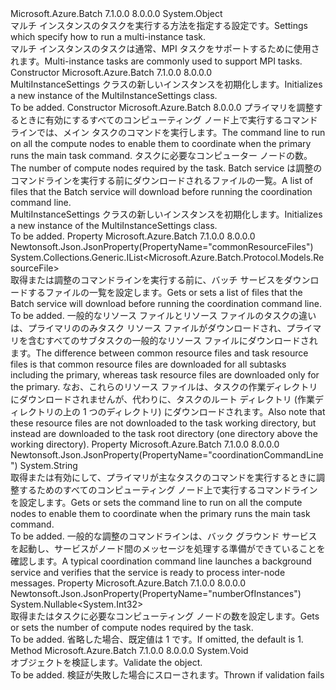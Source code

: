 <Type Name="MultiInstanceSettings" FullName="Microsoft.Azure.Batch.Protocol.Models.MultiInstanceSettings">
  <TypeSignature Language="C#" Value="public class MultiInstanceSettings" />
  <TypeSignature Language="ILAsm" Value=".class public auto ansi beforefieldinit MultiInstanceSettings extends System.Object" />
  <TypeSignature Language="DocId" Value="T:Microsoft.Azure.Batch.Protocol.Models.MultiInstanceSettings" />
  <TypeSignature Language="VB.NET" Value="Public Class MultiInstanceSettings" />
  <TypeSignature Language="F#" Value="type MultiInstanceSettings = class" />
  <AssemblyInfo>
    <AssemblyName>Microsoft.Azure.Batch</AssemblyName>
    <AssemblyVersion>7.1.0.0</AssemblyVersion>
    <AssemblyVersion>8.0.0.0</AssemblyVersion>
  </AssemblyInfo>
  <Base>
    <BaseTypeName>System.Object</BaseTypeName>
  </Base>
  <Interfaces />
  <Docs>
    <summary>
            <span data-ttu-id="0a4a3-101">マルチ インスタンスのタスクを実行する方法を指定する設定です。</span><span class="sxs-lookup"><span data-stu-id="0a4a3-101">Settings which specify how to run a multi-instance task.</span></span>
            </summary>
    <remarks>
            <span data-ttu-id="0a4a3-102">マルチ インスタンスのタスクは通常、MPI タスクをサポートするために使用されます。</span><span class="sxs-lookup"><span data-stu-id="0a4a3-102">Multi-instance tasks are commonly used to support MPI tasks.</span></span>
            </remarks>
  </Docs>
  <Members>
    <Member MemberName=".ctor">
      <MemberSignature Language="C#" Value="public MultiInstanceSettings ();" />
      <MemberSignature Language="ILAsm" Value=".method public hidebysig specialname rtspecialname instance void .ctor() cil managed" />
      <MemberSignature Language="DocId" Value="M:Microsoft.Azure.Batch.Protocol.Models.MultiInstanceSettings.#ctor" />
      <MemberSignature Language="VB.NET" Value="Public Sub New ()" />
      <MemberType>Constructor</MemberType>
      <AssemblyInfo>
        <AssemblyName>Microsoft.Azure.Batch</AssemblyName>
        <AssemblyVersion>7.1.0.0</AssemblyVersion>
        <AssemblyVersion>8.0.0.0</AssemblyVersion>
      </AssemblyInfo>
      <Parameters />
      <Docs>
        <summary>
            <span data-ttu-id="0a4a3-103">MultiInstanceSettings クラスの新しいインスタンスを初期化します。</span><span class="sxs-lookup"><span data-stu-id="0a4a3-103">Initializes a new instance of the MultiInstanceSettings class.</span></span>
            </summary>
        <remarks>To be added.</remarks>
      </Docs>
    </Member>
    <Member MemberName=".ctor">
      <MemberSignature Language="C#" Value="public MultiInstanceSettings (string coordinationCommandLine, Nullable&lt;int&gt; numberOfInstances = null, System.Collections.Generic.IList&lt;Microsoft.Azure.Batch.Protocol.Models.ResourceFile&gt; commonResourceFiles = null);" />
      <MemberSignature Language="ILAsm" Value=".method public hidebysig specialname rtspecialname instance void .ctor(string coordinationCommandLine, valuetype System.Nullable`1&lt;int32&gt; numberOfInstances, class System.Collections.Generic.IList`1&lt;class Microsoft.Azure.Batch.Protocol.Models.ResourceFile&gt; commonResourceFiles) cil managed" />
      <MemberSignature Language="DocId" Value="M:Microsoft.Azure.Batch.Protocol.Models.MultiInstanceSettings.#ctor(System.String,System.Nullable{System.Int32},System.Collections.Generic.IList{Microsoft.Azure.Batch.Protocol.Models.ResourceFile})" />
      <MemberSignature Language="VB.NET" Value="Public Sub New (coordinationCommandLine As String, Optional numberOfInstances As Nullable(Of Integer) = null, Optional commonResourceFiles As IList(Of ResourceFile) = null)" />
      <MemberSignature Language="F#" Value="new Microsoft.Azure.Batch.Protocol.Models.MultiInstanceSettings : string * Nullable&lt;int&gt; * System.Collections.Generic.IList&lt;Microsoft.Azure.Batch.Protocol.Models.ResourceFile&gt; -&gt; Microsoft.Azure.Batch.Protocol.Models.MultiInstanceSettings" Usage="new Microsoft.Azure.Batch.Protocol.Models.MultiInstanceSettings (coordinationCommandLine, numberOfInstances, commonResourceFiles)" />
      <MemberType>Constructor</MemberType>
      <AssemblyInfo>
        <AssemblyName>Microsoft.Azure.Batch</AssemblyName>
        <AssemblyVersion>8.0.0.0</AssemblyVersion>
      </AssemblyInfo>
      <Parameters>
        <Parameter Name="coordinationCommandLine" Type="System.String" />
        <Parameter Name="numberOfInstances" Type="System.Nullable&lt;System.Int32&gt;" />
        <Parameter Name="commonResourceFiles" Type="System.Collections.Generic.IList&lt;Microsoft.Azure.Batch.Protocol.Models.ResourceFile&gt;" />
      </Parameters>
      <Docs>
        <param name="coordinationCommandLine"><span data-ttu-id="0a4a3-104">プライマリを調整するときに有効にするすべてのコンピューティング ノード上で実行するコマンド ラインでは、メイン タスクのコマンドを実行します。</span><span class="sxs-lookup"><span data-stu-id="0a4a3-104">The command line to run on all the compute nodes to enable them to coordinate when the primary runs the main task command.</span></span></param>
        <param name="numberOfInstances"><span data-ttu-id="0a4a3-105">タスクに必要なコンピューター ノードの数。</span><span class="sxs-lookup"><span data-stu-id="0a4a3-105">The number of compute nodes required by the task.</span></span></param>
        <param name="commonResourceFiles"><span data-ttu-id="0a4a3-106">Batch service は調整のコマンドラインを実行する前にダウンロードされるファイルの一覧。</span><span class="sxs-lookup"><span data-stu-id="0a4a3-106">A list of files that the Batch service will download before running the coordination command line.</span></span></param>
        <summary>
            <span data-ttu-id="0a4a3-107">MultiInstanceSettings クラスの新しいインスタンスを初期化します。</span><span class="sxs-lookup"><span data-stu-id="0a4a3-107">Initializes a new instance of the MultiInstanceSettings class.</span></span>
            </summary>
        <remarks>To be added.</remarks>
      </Docs>
    </Member>
    <Member MemberName="CommonResourceFiles">
      <MemberSignature Language="C#" Value="public System.Collections.Generic.IList&lt;Microsoft.Azure.Batch.Protocol.Models.ResourceFile&gt; CommonResourceFiles { get; set; }" />
      <MemberSignature Language="ILAsm" Value=".property instance class System.Collections.Generic.IList`1&lt;class Microsoft.Azure.Batch.Protocol.Models.ResourceFile&gt; CommonResourceFiles" />
      <MemberSignature Language="DocId" Value="P:Microsoft.Azure.Batch.Protocol.Models.MultiInstanceSettings.CommonResourceFiles" />
      <MemberSignature Language="VB.NET" Value="Public Property CommonResourceFiles As IList(Of ResourceFile)" />
      <MemberSignature Language="F#" Value="member this.CommonResourceFiles : System.Collections.Generic.IList&lt;Microsoft.Azure.Batch.Protocol.Models.ResourceFile&gt; with get, set" Usage="Microsoft.Azure.Batch.Protocol.Models.MultiInstanceSettings.CommonResourceFiles" />
      <MemberType>Property</MemberType>
      <AssemblyInfo>
        <AssemblyName>Microsoft.Azure.Batch</AssemblyName>
        <AssemblyVersion>7.1.0.0</AssemblyVersion>
        <AssemblyVersion>8.0.0.0</AssemblyVersion>
      </AssemblyInfo>
      <Attributes>
        <Attribute>
          <AttributeName>Newtonsoft.Json.JsonProperty(PropertyName="commonResourceFiles")</AttributeName>
        </Attribute>
      </Attributes>
      <ReturnValue>
        <ReturnType>System.Collections.Generic.IList&lt;Microsoft.Azure.Batch.Protocol.Models.ResourceFile&gt;</ReturnType>
      </ReturnValue>
      <Docs>
        <summary>
            <span data-ttu-id="0a4a3-108">取得または調整のコマンドラインを実行する前に、バッチ サービスをダウンロードするファイルの一覧を設定します。</span><span class="sxs-lookup"><span data-stu-id="0a4a3-108">Gets or sets a list of files that the Batch service will download before running the coordination command line.</span></span>
            </summary>
        <value>To be added.</value>
        <remarks>
            <span data-ttu-id="0a4a3-109">一般的なリソース ファイルとリソース ファイルのタスクの違いは、プライマリののみタスク リソース ファイルがダウンロードされ、プライマリを含むすべてのサブタスクの一般的なリソース ファイルにダウンロードされます。</span><span class="sxs-lookup"><span data-stu-id="0a4a3-109">The difference between common resource files and task resource files is that common resource files are downloaded for all subtasks including the primary, whereas task resource files are downloaded only for the primary.</span></span> <span data-ttu-id="0a4a3-110">なお、これらのリソース ファイルは、タスクの作業ディレクトリにダウンロードされませんが、代わりに、タスクのルート ディレクトリ (作業ディレクトリの上の 1 つのディレクトリ) にダウンロードされます。</span><span class="sxs-lookup"><span data-stu-id="0a4a3-110">Also note that these resource files are not downloaded to the task working directory, but instead are downloaded to the task root directory (one directory above the working directory).</span></span>
            </remarks>
      </Docs>
    </Member>
    <Member MemberName="CoordinationCommandLine">
      <MemberSignature Language="C#" Value="public string CoordinationCommandLine { get; set; }" />
      <MemberSignature Language="ILAsm" Value=".property instance string CoordinationCommandLine" />
      <MemberSignature Language="DocId" Value="P:Microsoft.Azure.Batch.Protocol.Models.MultiInstanceSettings.CoordinationCommandLine" />
      <MemberSignature Language="VB.NET" Value="Public Property CoordinationCommandLine As String" />
      <MemberSignature Language="F#" Value="member this.CoordinationCommandLine : string with get, set" Usage="Microsoft.Azure.Batch.Protocol.Models.MultiInstanceSettings.CoordinationCommandLine" />
      <MemberType>Property</MemberType>
      <AssemblyInfo>
        <AssemblyName>Microsoft.Azure.Batch</AssemblyName>
        <AssemblyVersion>7.1.0.0</AssemblyVersion>
        <AssemblyVersion>8.0.0.0</AssemblyVersion>
      </AssemblyInfo>
      <Attributes>
        <Attribute>
          <AttributeName>Newtonsoft.Json.JsonProperty(PropertyName="coordinationCommandLine")</AttributeName>
        </Attribute>
      </Attributes>
      <ReturnValue>
        <ReturnType>System.String</ReturnType>
      </ReturnValue>
      <Docs>
        <summary>
            <span data-ttu-id="0a4a3-111">取得または有効にして、プライマリが主なタスクのコマンドを実行するときに調整するためのすべてのコンピューティング ノード上で実行するコマンドラインを設定します。</span><span class="sxs-lookup"><span data-stu-id="0a4a3-111">Gets or sets the command line to run on all the compute nodes to enable them to coordinate when the primary runs the main task command.</span></span>
            </summary>
        <value>To be added.</value>
        <remarks>
            <span data-ttu-id="0a4a3-112">一般的な調整のコマンドラインは、バック グラウンド サービスを起動し、サービスがノード間のメッセージを処理する準備ができていることを確認します。</span><span class="sxs-lookup"><span data-stu-id="0a4a3-112">A typical coordination command line launches a background service and verifies that the service is ready to process inter-node messages.</span></span>
            </remarks>
      </Docs>
    </Member>
    <Member MemberName="NumberOfInstances">
      <MemberSignature Language="C#" Value="public Nullable&lt;int&gt; NumberOfInstances { get; set; }" />
      <MemberSignature Language="ILAsm" Value=".property instance valuetype System.Nullable`1&lt;int32&gt; NumberOfInstances" />
      <MemberSignature Language="DocId" Value="P:Microsoft.Azure.Batch.Protocol.Models.MultiInstanceSettings.NumberOfInstances" />
      <MemberSignature Language="VB.NET" Value="Public Property NumberOfInstances As Nullable(Of Integer)" />
      <MemberSignature Language="F#" Value="member this.NumberOfInstances : Nullable&lt;int&gt; with get, set" Usage="Microsoft.Azure.Batch.Protocol.Models.MultiInstanceSettings.NumberOfInstances" />
      <MemberType>Property</MemberType>
      <AssemblyInfo>
        <AssemblyName>Microsoft.Azure.Batch</AssemblyName>
        <AssemblyVersion>7.1.0.0</AssemblyVersion>
        <AssemblyVersion>8.0.0.0</AssemblyVersion>
      </AssemblyInfo>
      <Attributes>
        <Attribute>
          <AttributeName>Newtonsoft.Json.JsonProperty(PropertyName="numberOfInstances")</AttributeName>
        </Attribute>
      </Attributes>
      <ReturnValue>
        <ReturnType>System.Nullable&lt;System.Int32&gt;</ReturnType>
      </ReturnValue>
      <Docs>
        <summary>
            <span data-ttu-id="0a4a3-113">取得またはタスクに必要なコンピューティング ノードの数を設定します。</span><span class="sxs-lookup"><span data-stu-id="0a4a3-113">Gets or sets the number of compute nodes required by the task.</span></span>
            </summary>
        <value>To be added.</value>
        <remarks>
            <span data-ttu-id="0a4a3-114">省略した場合、既定値は 1 です。</span><span class="sxs-lookup"><span data-stu-id="0a4a3-114">If omitted, the default is 1.</span></span>
            </remarks>
      </Docs>
    </Member>
    <Member MemberName="Validate">
      <MemberSignature Language="C#" Value="public virtual void Validate ();" />
      <MemberSignature Language="ILAsm" Value=".method public hidebysig newslot virtual instance void Validate() cil managed" />
      <MemberSignature Language="DocId" Value="M:Microsoft.Azure.Batch.Protocol.Models.MultiInstanceSettings.Validate" />
      <MemberSignature Language="VB.NET" Value="Public Overridable Sub Validate ()" />
      <MemberSignature Language="F#" Value="abstract member Validate : unit -&gt; unit&#xA;override this.Validate : unit -&gt; unit" Usage="multiInstanceSettings.Validate " />
      <MemberType>Method</MemberType>
      <AssemblyInfo>
        <AssemblyName>Microsoft.Azure.Batch</AssemblyName>
        <AssemblyVersion>7.1.0.0</AssemblyVersion>
        <AssemblyVersion>8.0.0.0</AssemblyVersion>
      </AssemblyInfo>
      <ReturnValue>
        <ReturnType>System.Void</ReturnType>
      </ReturnValue>
      <Parameters />
      <Docs>
        <summary>
            <span data-ttu-id="0a4a3-115">オブジェクトを検証します。</span><span class="sxs-lookup"><span data-stu-id="0a4a3-115">Validate the object.</span></span>
            </summary>
        <remarks>To be added.</remarks>
        <exception cref="T:Microsoft.Rest.ValidationException">
            <span data-ttu-id="0a4a3-116">検証が失敗した場合にスローされます。</span><span class="sxs-lookup"><span data-stu-id="0a4a3-116">Thrown if validation fails</span></span>
            </exception>
      </Docs>
    </Member>
  </Members>
</Type>